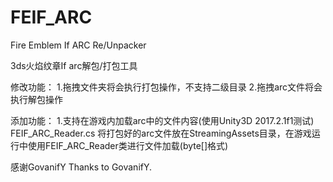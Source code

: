 # FEIF_ARC
Fire Emblem If ARC Re/Unpacker

3ds火焰纹章If arc解包/打包工具

修改功能：
1.拖拽文件夹将会执行打包操作，不支持二级目录
2.拖拽arc文件将会执行解包操作

添加功能：
1.支持在游戏内加载arc中的文件内容(使用Unity3D 2017.2.1f1测试)
    FEIF_ARC_Reader.cs
    将打包好的arc文件放在StreamingAssets目录，在游戏运行中使用FEIF_ARC_Reader类进行文件加载(byte[]格式)


感谢GovanifY
Thanks to GovanifY.

